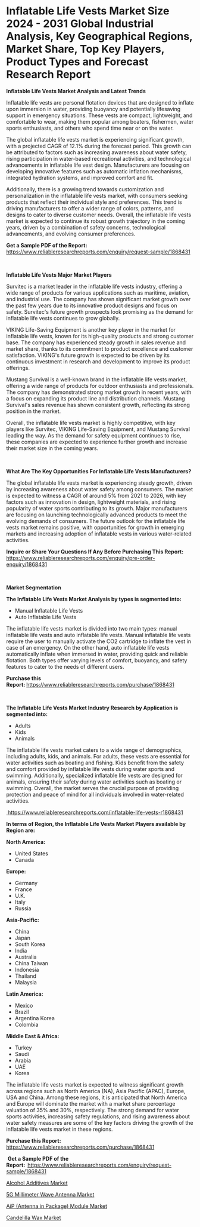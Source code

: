 <p><h1>Inflatable Life Vests Market Size 2024 - 2031 Global Industrial Analysis, Key Geographical Regions, Market Share, Top Key Players, Product Types and Forecast Research Report</h1></p><p><strong>Inflatable Life Vests Market Analysis and Latest Trends</strong></p>
<p><p>Inflatable life vests are personal flotation devices that are designed to inflate upon immersion in water, providing buoyancy and potentially lifesaving support in emergency situations. These vests are compact, lightweight, and comfortable to wear, making them popular among boaters, fishermen, water sports enthusiasts, and others who spend time near or on the water.</p><p>The global inflatable life vests market is experiencing significant growth, with a projected CAGR of 12.1% during the forecast period. This growth can be attributed to factors such as increasing awareness about water safety, rising participation in water-based recreational activities, and technological advancements in inflatable life vest design. Manufacturers are focusing on developing innovative features such as automatic inflation mechanisms, integrated hydration systems, and improved comfort and fit.</p><p>Additionally, there is a growing trend towards customization and personalization in the inflatable life vests market, with consumers seeking products that reflect their individual style and preferences. This trend is driving manufacturers to offer a wider range of colors, patterns, and designs to cater to diverse customer needs. Overall, the inflatable life vests market is expected to continue its robust growth trajectory in the coming years, driven by a combination of safety concerns, technological advancements, and evolving consumer preferences.</p></p>
<p><strong>Get a Sample PDF of the Report:&nbsp;</strong> <a href="https://www.reliableresearchreports.com/enquiry/request-sample/1868431">https://www.reliableresearchreports.com/enquiry/request-sample/1868431</a></p>
<p>&nbsp;</p>
<p><strong>Inflatable Life Vests Major Market Players</strong></p>
<p><p>Survitec is a market leader in the inflatable life vests industry, offering a wide range of products for various applications such as maritime, aviation, and industrial use. The company has shown significant market growth over the past few years due to its innovative product designs and focus on safety. Survitec's future growth prospects look promising as the demand for inflatable life vests continues to grow globally.</p><p>VIKING Life-Saving Equipment is another key player in the market for inflatable life vests, known for its high-quality products and strong customer base. The company has experienced steady growth in sales revenue and market share, thanks to its commitment to product excellence and customer satisfaction. VIKING's future growth is expected to be driven by its continuous investment in research and development to improve its product offerings.</p><p>Mustang Survival is a well-known brand in the inflatable life vests market, offering a wide range of products for outdoor enthusiasts and professionals. The company has demonstrated strong market growth in recent years, with a focus on expanding its product line and distribution channels. Mustang Survival's sales revenue has shown consistent growth, reflecting its strong position in the market.</p><p>Overall, the inflatable life vests market is highly competitive, with key players like Survitec, VIKING Life-Saving Equipment, and Mustang Survival leading the way. As the demand for safety equipment continues to rise, these companies are expected to experience further growth and increase their market size in the coming years.</p></p>
<p>&nbsp;</p>
<p><strong>What Are The Key Opportunities For Inflatable Life Vests Manufacturers?</strong></p>
<p><p>The global inflatable life vests market is experiencing steady growth, driven by increasing awareness about water safety among consumers. The market is expected to witness a CAGR of around 5% from 2021 to 2026, with key factors such as innovation in design, lightweight materials, and rising popularity of water sports contributing to its growth. Major manufacturers are focusing on launching technologically advanced products to meet the evolving demands of consumers. The future outlook for the inflatable life vests market remains positive, with opportunities for growth in emerging markets and increasing adoption of inflatable vests in various water-related activities.</p></p>
<p><strong>Inquire or Share Your Questions If Any Before Purchasing This Report:</strong> <a href="https://www.reliableresearchreports.com/enquiry/pre-order-enquiry/1868431">https://www.reliableresearchreports.com/enquiry/pre-order-enquiry/1868431</a></p>
<p>&nbsp;</p>
<p><strong>Market Segmentation</strong></p>
<p><strong>The Inflatable Life Vests Market Analysis by types is segmented into:</strong></p>
<p><ul><li>Manual Inflatable Life Vests</li><li>Auto Inflatable Life Vests</li></ul></p>
<p><p>The inflatable life vests market is divided into two main types: manual inflatable life vests and auto inflatable life vests. Manual inflatable life vests require the user to manually activate the CO2 cartridge to inflate the vest in case of an emergency. On the other hand, auto inflatable life vests automatically inflate when immersed in water, providing quick and reliable flotation. Both types offer varying levels of comfort, buoyancy, and safety features to cater to the needs of different users.</p></p>
<p><strong>Purchase this Report:&nbsp;</strong><a href="https://www.reliableresearchreports.com/purchase/1868431">https://www.reliableresearchreports.com/purchase/1868431</a></p>
<p>&nbsp;</p>
<p><strong>The Inflatable Life Vests Market Industry Research by Application is segmented into:</strong></p>
<p><ul><li>Adults</li><li>Kids</li><li>Animals</li></ul></p>
<p><p>The inflatable life vests market caters to a wide range of demographics, including adults, kids, and animals. For adults, these vests are essential for water activities such as boating and fishing. Kids benefit from the safety and comfort provided by inflatable life vests during water sports and swimming. Additionally, specialized inflatable life vests are designed for animals, ensuring their safety during water activities such as boating or swimming. Overall, the market serves the crucial purpose of providing protection and peace of mind for all individuals involved in water-related activities.</p></p>
<p><a href="https://www.reliableresearchreports.com/inflatable-life-vests-r1868431">&nbsp;https://www.reliableresearchreports.com/inflatable-life-vests-r1868431</a></p>
<p><strong>In terms of Region, the Inflatable Life Vests Market Players available by Region are:</strong></p>
<p>
    <p> <strong> North America: </strong>
        <ul>
            <li>United States</li>
            <li>Canada</li>
        </ul>
        </p> 
    <p> <strong> Europe: </strong>
        <ul>
            <li>Germany</li>
            <li>France</li>
            <li>U.K.</li>
            <li>Italy</li>
            <li>Russia</li>
        </ul>
        </p> 
    <p> <strong> Asia-Pacific: </strong>
        <ul>
            <li>China</li>
            <li>Japan</li>
            <li>South Korea</li>
            <li>India</li>
            <li>Australia</li>
            <li>China Taiwan</li>
            <li>Indonesia</li>
            <li>Thailand</li>
            <li>Malaysia</li>
        </ul>
        </p> 
    <p> <strong> Latin America: </strong>
        <ul>
            <li>Mexico</li>
            <li>Brazil</li>
            <li>Argentina Korea</li>
            <li>Colombia</li>
        </ul>
        </p> 
    <p> <strong> Middle East & Africa: </strong>
        <ul>
            <li>Turkey</li>
            <li>Saudi</li>
            <li>Arabia</li>
            <li>UAE</li>
            <li>Korea</li>
        </ul>
    </p>
    </p>
<p><p>The inflatable life vests market is expected to witness significant growth across regions such as North America (NA), Asia Pacific (APAC), Europe, USA and China. Among these regions, it is anticipated that North America and Europe will dominate the market with a market share percentage valuation of 35% and 30%, respectively. The strong demand for water sports activities, increasing safety regulations, and rising awareness about water safety measures are some of the key factors driving the growth of the inflatable life vests market in these regions.</p></p>
<p><strong>Purchase this Report: </strong><a href="https://www.reliableresearchreports.com/purchase/1868431">https://www.reliableresearchreports.com/purchase/1868431</a></p>
<p>&nbsp;<strong>Get a Sample PDF of the Report:&nbsp;&nbsp;</strong><a href="https://www.reliableresearchreports.com/enquiry/request-sample/1868431">https://www.reliableresearchreports.com/enquiry/request-sample/1868431</a></p>
<p><strong></strong></p>
<p><p><a href="https://medium.com/@lawrencekelley6262/global-alcohol-additives-market-is-projected-to-grow-at-a-cagr-of-7-5-29ffaac00f46">Alcohol Additives Market</a></p><p><a href="https://github.com/arionmp/Market-Research-Report-List-4/blob/main/5g-millimeter-wave-antenna-market.md">5G Millimeter Wave Antenna Market</a></p><p><a href="https://github.com/markusgodoy/Market-Research-Report-List-4/blob/main/aip-antenna-in-package-module-market.md">AiP (Antenna in Package) Module Market</a></p><p><a href="https://medium.com/@joeyojholms59/candelilla-wax-market-share-market-analysis-growth-trends-forecasts-for-period-from-2024-f050ab8672fc">Candelilla Wax Market</a></p></p>
